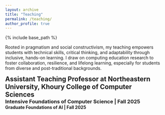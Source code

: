 ```yaml
---
layout: archive
title: "Teaching"
permalink: /teaching/
author_profile: true
---
```

<style type='text/css'>
h2, h3, h4, h5, h6 {margin: 0;}
.br {display: block; margin-bottom: 0em; margin: 0;} 
</style>



 {% include base_path %} 

Rooted in pragmatism and social constructivism, my teaching empowers students with technical skills, critical thinking, and adaptability through inclusive, hands-on learning. I draw on computing education research to foster collaboration, resilience, and lifelong learning, especially for students from diverse and post-traditional backgrounds.

## Assistant Teaching Professor at Northeastern University, Khoury College of Computer Sciences
### Intensive Foundations of Computer Science | Fall 2025
#### Graduate Foundations of AI | Fall 2025
<!-- {% for post in site.teaching reversed %} -->
<!-- {% include archive-single.html %} -->
<!-- {% endfor %} -->
